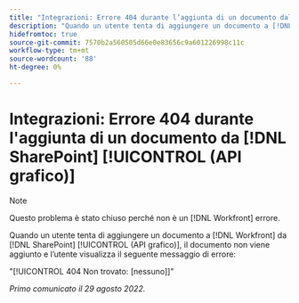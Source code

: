 ```yaml
---
title: "Integrazioni: Errore 404 durante l’aggiunta di un documento dall’API grafico di SharePoint"
description: "Quando un utente tenta di aggiungere un documento a [!DNL Workfront] da [!DNL SharePoint] (API grafico), il documento non viene aggiunto e l’utente visualizza il seguente messaggio di errore:"
hidefromtoc: true
source-git-commit: 7570b2a560505d66e0e83656c9a601226998c11c
workflow-type: tm+mt
source-wordcount: '88'
ht-degree: 0%

---
```



# Integrazioni: Errore 404 durante l&#39;aggiunta di un documento da [!DNL SharePoint] [!UICONTROL (API grafico)]

>[!NOTE]
>
>Questo problema è stato chiuso perché non è un [!DNL Workfront] errore.

Quando un utente tenta di aggiungere un documento a [!DNL Workfront] da [!DNL SharePoint] [!UICONTROL (API grafico)], il documento non viene aggiunto e l’utente visualizza il seguente messaggio di errore:

&quot;[!UICONTROL 404 Non trovato: [nessuno]]&quot;

_Primo comunicato il 29 agosto 2022._

